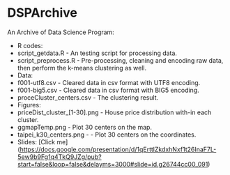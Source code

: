 DSPArchive
==========

An Archive of Data Science Program: 

+ R codes: 
 + script_getdata.R - An testing script for processing data.
 + script_preprocess.R - Pre-processing, cleaning and encoding raw data, then perform the k-means clustering as well.
+ Data: 
 + f001-utf8.csv - Cleared data in csv format with UTF8 encoding.
 + f001-big5.csv - Cleared data in csv format with BIG5 encoding.
 + proceCluster_centers.csv - The clustering result.
+ Figures:
 + priceDist_cluster_[1-30].png - House price distribution with-in each cluster.
 + ggmapTemp.png - Plot 30 centers on the map.
 + taipei_k30_centers.png -  - Plot 30 centers on the coordinates.
+ Slides: [Click me] (https://docs.google.com/presentation/d/1qErttlZkdxhNxf1t26InaF7L-5ew9b9Fg1q4TkQ9JZg/pub?start=false&loop=false&delayms=3000#slide=id.g26744cc00_091)
